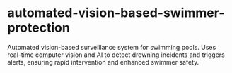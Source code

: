# automated-vision-based-swimmer-protection
Automated vision-based surveillance system for swimming pools. Uses real-time computer vision and AI to detect drowning incidents and triggers alerts, ensuring rapid intervention and enhanced swimmer safety.
